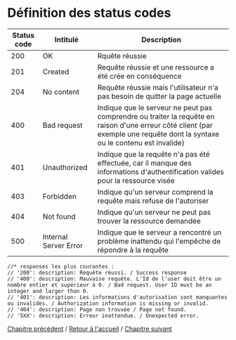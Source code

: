# Définition des status codes

| Status code | Intitulé | Description |
| --- | --- | --- |
| 200 | OK | Rquête réussie |
| 201 | Created | Requête réussie et une ressource a été crée en conséquence |
| 204 | No content | Requête réussie mais l'utilisateur n'a pas besoin de quitter la page actuelle |
| 400 | Bad request | Indique que le serveur ne peut pas comprendre ou traiter la requête en raison d'une erreur côté client (par exemple une requête dont la syntaxe ou le contenu est invalide) |
| 401 | Unauthorized | Indique que la requête n'a pas été effectuée, car il manque des informations d'authentification valides pour la ressource visée |
| 403 | Forbidden | Indique qu'un serveur comprend la requête mais refuse de l'autoriser |
| 404 | Not found | Indique qu'un serveur ne peut pas trouver la ressource demandée |
| 500 | Internal Server Error | Indique que le serveur a rencontré un problème inattendu qui l'empêche de répondre à la requête |



    //* responses les plus courantes :
    // '200': description: Requête réussi. / Success response
    // '400': description: Mauvaise requête. L'Id de l'user doit être un nombre entier et supérieur à 0. / Bad request. User ID must be an integer and larger than 0.
    // '401': description: Les informations d'autorisation sont manquantes ou invalides. / Authorization information is missing or invalid.
    // '404': description: Page non trouvée / Page not found.
    // '5XX': description: Erreur inattendue. / Unexpected error.


[Chapitre précédent](04_decomposition.md) / [Retour à l'accueil](../README.md) / [Chapitre suivant](06_Autres_exemples.md)